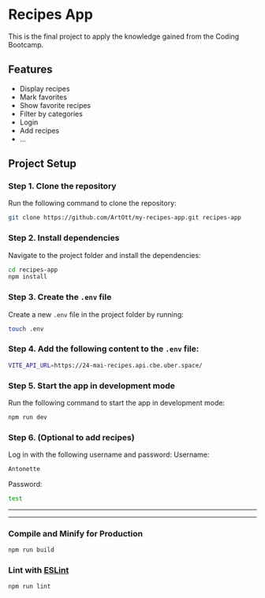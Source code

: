 # Recipes App 

This is the final project to apply the knowledge gained from the Coding Bootcamp.

## Features

- Display recipes
- Mark favorites
- Show favorite recipes
- Filter by categories
- Login
- Add recipes
- ...  

## Project Setup



### Step 1. Clone the repository  
Run the following command to clone the repository:  
```sh
git clone https://github.com/ArtOtt/my-recipes-app.git recipes-app
```

### Step 2. Install dependencies  
Navigate to the project folder and install the dependencies: 
```sh
cd recipes-app
npm install
```
### Step 3. Create the `.env` file  
Create a new `.env` file in the project folder by running:

```sh
touch .env
```
### Step 4. Add the following content to the `.env` file: 

```sh
VITE_API_URL=https://24-mai-recipes.api.cbe.uber.space/
```
### Step 5. Start the app in development mode  
Run the following command to start the app in development mode:  

```sh
npm run dev
```
### Step 6. (Optional to add recipes)
Log in with the following username and password: 
Username: 

```sh
Antonette
```
Password:
```sh
test
```


------------------------------------
------------------------------------
### Compile and Minify for Production

```sh
npm run build
```

### Lint with [ESLint](https://eslint.org/)

```sh
npm run lint
```
